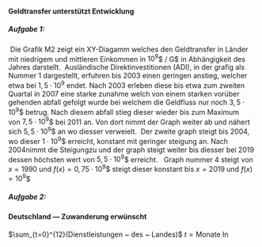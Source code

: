 #### Geldtransfer unterstützt Entwicklung
##### Aufgabe 1:
 Die Grafik M2 zeigt ein XY-Diagamm welches den Geldtransfer in Länder mit niedrigem und mittleren Einkommen in $10^{9}$$ / G$ in Abhängigkeit des Jahres darstellt.
 Ausländische Direktinvestitionen (ADI), in der grafig als Nummer 1 dargestellt, erfuhren bis 2003 einen geringen anstieg, welcher etwa bei $1,5 \cdot 10 ^{9}$ endet. Nach 2003 erleben diese bis etwa zum zweiten Quartal in 2007 eine starke zunahme welch von einem starken vorüber gehenden abfall gefolgt wurde bei welchem die Geldfluss nur noch  $3,5\cdot10^{9}$$ betrug. Nach diesem abfall stieg dieser wieder bis zum Maximum von $7,5 \cdot 10^{9}$$ bei 2011 an. Von dort nimmt der Graph weiter ab und nähert sich $5,5 \cdot 10^{9}$$ an wo diesser verweielt.
 Der zweite graph steigt bis 2004, wo dieser $1 \cdot 10^{9}$$ erreicht, konstant mit geringer steigung an. Nach 2004nimmt die Steigungzu und der graph steigt weiter bis diesser bei 2019 dessen höchsten wert von $5,5 \cdot 10^{9}$$ erreicht.
 
Graph nummer 4 steigt von $x=1990$ und $f(x)= 0,75 \cdot 10^{9}$$ steigt dieser konstant bis $x=2019$ und $f(x)= 10^{9}$$

##### Aufgabe 2:




#### Deutschland — Zuwanderung erwünscht

$\sum_{t=0}^{12}(Dienstleistungen ~ des ~ Landes)$ $t=\text{Monate}$
In 